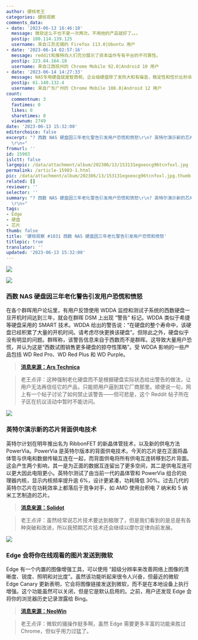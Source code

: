 ```yaml
---
author: 硬核老王
categories: 硬核观察
comments_data:
- date: '2023-06-13 16:46:10'
  message: 微软这么干也不是一次两次。不用他的产品就好了。。。
  postip: 180.114.139.125
  username: 来自江苏无锡的 Firefox 113.0|Ubuntu 用户
- date: '2023-06-14 02:57:16'
  message: reddit和推特向人们充分展示了资本运作专有平台的不可靠性。
  postip: 223.84.164.18
  username: 来自江西抚州的 Chrome Mobile 92.0|Android 10 用户
- date: '2023-06-14 14:27:33'
  message: NAS专用硬盘就是智商税，企业级硬盘除了发热大和有噪音，稳定性和性价比秒杀NAS专用硬盘。
  postip: 61.140.132.4
  username: 来自广东广州的 Chrome Mobile 108.0|Android 12 用户
count:
  commentnum: 3
  favtimes: 0
  likes: 0
  sharetimes: 0
  viewnum: 2749
date: '2023-06-13 15:32:00'
editorchoice: false
excerpt: "? 西数 NAS 硬盘因三年老化警告引发用户恐慌和愤怒\r\n? 英特尔演示新的芯片背面供电技术\r\n? Edge 会将你在线观看的图片发送到微软\r\n»
  \r\n»"
fromurl: ''
id: 15903
islctt: false
largepic: /data/attachment/album/202306/13/153131egoeocg96tcnfoxl.jpg
permalink: /article-15903-1.html
pic: /data/attachment/album/202306/13/153131egoeocg96tcnfoxl.jpg.thumb.jpg
related: []
reviewer: ''
selector: ''
summary: "? 西数 NAS 硬盘因三年老化警告引发用户恐慌和愤怒\r\n? 英特尔演示新的芯片背面供电技术\r\n? Edge 会将你在线观看的图片发送到微软\r\n»
  \r\n»"
tags:
- Edge
- 硬盘
- 芯片
thumb: false
title: '硬核观察 #1031 西数 NAS 硬盘因三年老化警告引发用户恐慌和愤怒'
titlepic: true
translator: ''
updated: '2023-06-13 15:32:00'
---
```


![](/data/attachment/album/202306/13/153131egoeocg96tcnfoxl.jpg)


![](/data/attachment/album/202306/13/153144kf3v9p2p3qpwffcj.jpg)


### 西数 NAS 硬盘因三年老化警告引发用户恐慌和愤怒


在各个群晖用户论坛里，有用户反馈使用 WDDA 监控和测试子系统的西数硬盘一旦开机时间达到三年，就会在群晖 DSM 上出现 “警告” 标记。WDDA 类似于希捷等硬盘采用的 SMART 技术。WDDA 给出的警告说：“在硬盘的整个寿命中，该硬盘已经积累了大量的开机时间。请考虑尽快更换该硬盘”。但除此之外，硬盘似乎没有明显的问题。群晖称，该警告信息来自于西数而不是群晖。这导致大量用户恐慌，并认为这是“西数试图销售更多硬盘的掠夺性策略”。受 WDDA 影响的一些产品包括 WD Red Pro、WD Red Plus 和 WD Purple。



> 
> **[消息来源：Ars Technica](https://arstechnica.com/gadgets/2023/06/clearly-predatory-western-digital-sparks-panic-anger-for-age-shaming-hdds/)**
> 
> 
> 



> 
> 老王点评：这种强制老化硬盘而不是根据硬盘实际状态给出警告的做法，让用户无法再信任它的产品，只能把用户逼到其它厂商那里。顺便说一句，网上有一个帖子讨论了如何禁止该警告——但可悲是，这个 Reddit 帖子所在子区在抗议活动中暂时不能访问。
> 
> 
> 


![](/data/attachment/album/202306/13/153159prihmmkc71ior7lk.jpg)


### 英特尔演示新的芯片背面供电技术


英特尔计划在明年推出名为 RibbonFET 的新晶体管技术，以及新的供电方法 PowerVia。PowerVia 是英特尔版本的背面供电技术。今天的芯片是在正面将晶体管与供电和数据传输互连在一起，而背面供电将所有供电互连转移到芯片背面。这会产生两个影响，其一是为正面的数据互连留出了更多空间，其二是供电互连可以更大因此电阻更小。英特尔测试了由当前一代的晶体管和 PowerVia 组合的处理器内核，显示内核频率提升逾 6%，设计更紧凑，功耗降低 30%。过去几代的英特尔芯片在功耗效率上都落后于竞争对手，如 AMD 使用台积电 7 纳米和 5 纳米工艺制造的芯片。



> 
> **[消息来源：Solidot](https://www.solidot.org/story?sid=75225)**
> 
> 
> 



> 
> 老王点评：虽然经常说芯片技术要达到极限了，但是我们看到的是总是有各种突破和改进，所以我预期芯片技术还会继续以摩尔定律向前发展。
> 
> 
> 


![](/data/attachment/album/202306/13/153225ut848vrzrvuk7fn4.jpg)


### Edge 会将你在线观看的图片发送到微软


Edge 有一个内置的图像增强工具，可以使用 “超级分辨率来改善网络上图像的清晰度、锐度、照明和对比度”。虽然该功能听起来很令人兴奋，但最近的微软 Edge Canary 更新表明，它会将图像链接发送到微软，而不是在本地设备上执行增强。这个功能虽然可以关闭，但是它是默认启用的。之前，用户还发现 Edge 会将你的浏览器历史记录泄露给 Bing。



> 
> **[消息来源：NeoWin](https://www.neowin.net/news/edge-sends-images-you-view-online-to-microsoft-here-is-how-to-disable-that/)**
> 
> 
> 



> 
> 老王点评：微软的骚操作挺多啊，虽然 Edge 需要更多丰富的功能来胜过 Chrome，但似乎用力过猛了。
> 
> 
>
